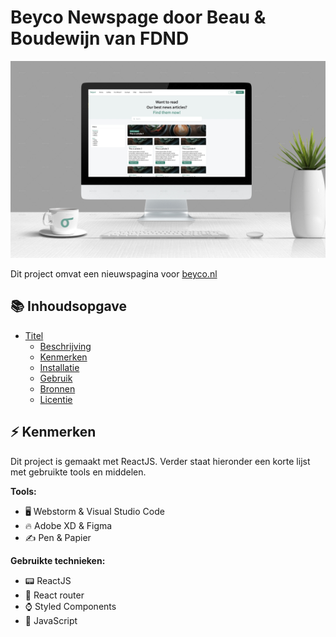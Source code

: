 # Beyco Newspage door Beau & Boudewijn van FDND
![Mockup met gedesignede articles page](assets/mockup_articles.jpg)

Dit project omvat een nieuwspagina voor [beyco.nl](https://beyco.nl)

## 📚 Inhoudsopgave

- [Titel](#titel)
  * [Beschrijving](#beschrijving)
  * [Kenmerken](#kenmerken)
  * [Installatie](#installatie)
  * [Gebruik](#gebruik)
  * [Bronnen](#bronnen)
  * [Licentie](#licentie)

## ⚡ Kenmerken

Dit project is gemaakt met ReactJS. Verder staat hieronder een korte lijst met gebruikte tools en middelen.

**Tools:**

- 🖥️ Webstorm & Visual Studio Code
- 🔥 Adobe XD & Figma
- ✍ Pen & Papier

**Gebruikte technieken:**

- 📟 ReactJS
- 📍 React router
- ⌚ Styled Components
- 📲 JavaScript

